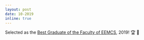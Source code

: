 ```yaml
---
layout: post
date: 10-2019
inline: true
---
```


Selected as the [Best Graduate of the Faculty of EEMCS](https://youtu.be/7oQrUl1kyHE), 2019! :trophy: :tada:
